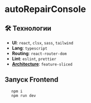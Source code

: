 # autoRepairConsole

## 🛠 Технологии

- **UI**: `react`, `clsx`, `sass`, `tailwind`
- **Lang**: `typescript`
- **Routing**: `react-router-dom`
- **Lint**: `eslint`, `prettier`
- **[Architecture](https://feature-sliced.design/)**: `feature-sliced`

## Запуск Frontend

 ```shell
    npm i
    npm run dev
```